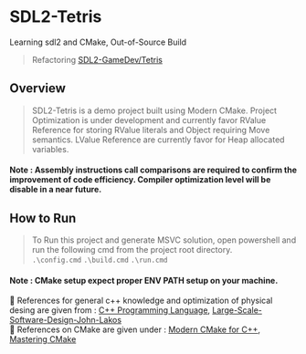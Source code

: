 # SDL2-Tetris
Learning sdl2 and CMake, Out-of-Source Build
> Refactoring [SDL2-GameDev/Tetris](https://github.com/guyllaumedemers/SDL2-GameDev/tree/master/SDL2-Tetris)

## Overview
> SDL2-Tetris is a demo project built using Modern CMake. Project Optimization is under development and currently favor RValue Reference for storing RValue literals and Object requiring Move semantics. LValue Reference are currently favor for Heap allocated variables.

#### Note : Assembly instructions call comparisons are required to confirm the improvement of code efficiency. Compiler optimization level will be disable in a near future.

## How to Run
> To Run this project and generate MSVC solution, open powershell and run the following cmd from the project root directory.</br>
```.\config.cmd``` ```.\build.cmd``` ```.\run.cmd```

#### Note : CMake setup expect proper ENV PATH setup on your machine.

💬 References for general c++ knowledge and optimization of physical desing are given from : [C++ Programming Language](https://www.amazon.ca/C-Programming-Language-4th/dp/0321563840/ref=sr_1_6?crid=1NJCZVP0FQ11N&keywords=c%2B%2B+programming&qid=1668273337&qu=eyJxc2MiOiI0Ljk0IiwicXNhIjoiNC4yNSIsInFzcCI6IjMuOTUifQ%3D%3D&sprefix=c%2B%2B+programming%2Caps%2C88&sr=8-6), [Large-Scale-Software-Design-John-Lakos](https://www.amazon.ca/Large-Scale-Software-Design-John-Lakos/dp/0201633620)</br>
💬 References on CMake are given under : [Modern CMake for C++](https://www.amazon.ca/Modern-CMake-Discover-approach-packaging/dp/1801070059), [Mastering CMake](https://www.amazon.ca/Mastering-CMake-Ken-Martin/dp/1930934319)
